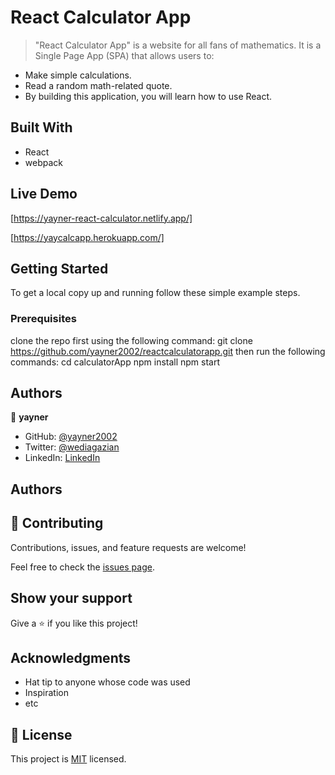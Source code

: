 # React Calculator App

> "React Calculator App" is a website for all fans of mathematics. It is a Single Page App (SPA) that allows users to:

- Make simple calculations.
- Read a random math-related quote.
- By building this application, you will learn how to use React.


## Built With

- React
- webpack

## Live Demo

[https://yayner-react-calculator.netlify.app/]

[https://yaycalcapp.herokuapp.com/]



## Getting Started




To get a local copy up and running follow these simple example steps.

### Prerequisites
clone the repo first using the following command:
git clone https://github.com/yayner2002/reactcalculatorapp.git
then run the following commands:
  cd calculatorApp
  npm install
  npm start
## Authors

👤 **yayner**

- GitHub: [@yayner2002](https://github.com/yayner2002)
- Twitter: [@wediagazian](https://twitter.com/wediagazian)
- LinkedIn: [LinkedIn](https://linkedin.com/in/yaynshet-medhin)
## Authors
## 🤝 Contributing

Contributions, issues, and feature requests are welcome!

Feel free to check the [issues page](https://github.com/yayner2002/calculatorApp/issues).

## Show your support

Give a ⭐️ if you like this project!

## Acknowledgments

- Hat tip to anyone whose code was used
- Inspiration
- etc

## 📝 License

This project is [MIT](./MIT.md) licensed.
